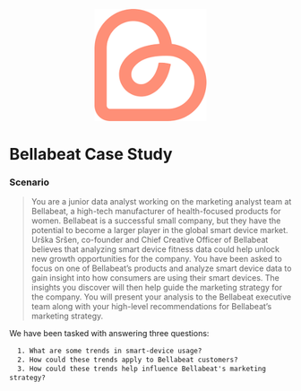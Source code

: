 <p align="center">
  <img width="200" height="200" src="https://github.com/powellot/GoogleCareerCertificate/blob/main/Resources/bellabeat.png">
</p>

# Bellabeat Case Study

### Scenario
> You are a junior data analyst working on the marketing analyst team at Bellabeat, a high-tech manufacturer of health-focused products for women. Bellabeat is a successful small company, but they have the potential to become a larger player in the global smart device market. Urška Sršen, co-founder and Chief Creative Officer of Bellabeat believes that analyzing smart device fitness data could help unlock new growth opportunities for the company. You have been asked to focus on one of Bellabeat’s products and analyze smart device data to gain insight into how consumers are using their smart devices. The insights you discover will then help guide the marketing strategy for the company. You will present your analysis to the Bellabeat executive team along with your high-level recommendations for Bellabeat’s marketing strategy.

We have been tasked with answering three questions:

```
  1. What are some trends in smart-device usage?
  2. How could these trends apply to Bellabeat customers?
  3. How could these trends help influence Bellabeat's marketing strategy?
```
